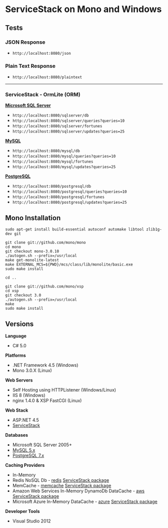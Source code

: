 # ServiceStack on Mono and Windows

## Tests

### JSON Response

* `http://localhost:8080/json`

### Plain Text Response

* `http://localhost:8080/plaintext`

---

### ServiceStack - OrmLite (ORM)

**[Microsoft SQL Server](http://www.nuget.org/packages/ServiceStack.OrmLite.SqlServer)**

* `http://localhost:8080/sqlserver/db`
* `http://localhost:8080/sqlserver/queries?queries=10`
* `http://localhost:8080/sqlserver/fortunes`
* `http://localhost:8080/sqlserver/updates?queries=25`

**[MySQL](http://www.nuget.org/packages/ServiceStack.OrmLite.MySql)**

* `http://localhost:8080/mysql/db`
* `http://localhost:8080/mysql/queries?queries=10`
* `http://localhost:8080/mysql/fortunes`
* `http://localhost:8080/mysql/updates?queries=25`

**[PostgreSQL](http://www.nuget.org/packages/ServiceStack.OrmLite.PostgreSql)**

* `http://localhost:8080/postgresql/db`
* `http://localhost:8080/postgresql/queries?queries=10`
* `http://localhost:8080/postgresql/fortunes`
* `http://localhost:8080/postgresql/updates?queries=25`

## Mono Installation

    sudo apt-get install build-essential autoconf automake libtool zlib1g-dev git

    git clone git://github.com/mono/mono
    cd mono
    git checkout mono-3.0.10
    ./autogen.sh --prefix=/usr/local
    make get-monolite-latest
    make EXTERNAL_MCS=${PWD}/mcs/class/lib/monolite/basic.exe
    sudo make install

    cd ..

    git clone git://github.com/mono/xsp
    cd xsp
    git checkout 3.0
    ./autogen.sh --prefix=/usr/local
    make
    sudo make install

## Versions

**Language**

* C# 5.0

**Platforms**

* .NET Framework 4.5 (Windows)
* Mono 3.0.X (Linux)

**Web Servers**

* Self Hosting using HTTPListener (Windows/Linux)
* IIS 8 (Windows)
* nginx 1.4.0 & XSP FastCGI (Linux)

**Web Stack**

* ASP.NET 4.5
* [ServiceStack](https://github.com/servicestack/servicestack/wiki)

**Databases**

* Microsoft SQL Server 2005+
* [MySQL 5.x](http://www.nuget.org/packages/mysql.data) 
* [PostgreSQL 7.x](http://www.nuget.org/packages/Npgsql)

**Caching Providers**

* In-Memory
* Redis NoSQL Db - [redis]()  [ServiceStack package](http://www.nuget.org/packages/ServiceStack.Redis)
* MemCache - [memcache](http://www.nuget.org/packages/EnyimMemcached)  [ServiceStack package](http://www.nuget.org/packages/ServiceStack.Caching.Memcached)
* Amazon Web Services In-Memory DynamoDb DataCache - [aws](http://www.nuget.org/packages/AWSSDK)  [ServiceStack package](http://www.nuget.org/packages/ServiceStack.Caching.AwsDynamoDb)
* Microsoft Azure In-Memory DataCache - [azure](http://www.nuget.org/packages/WindowsAzure.Caching)  [ServiceStack package](http://www.nuget.org/packages/ServiceStack.Caching.Azure)

**Developer Tools**

* Visual Studio 2012
